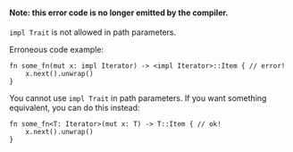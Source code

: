 #### Note: this error code is no longer emitted by the compiler.

`impl Trait` is not allowed in path parameters.

Erroneous code example:

```ignore (removed error code)
fn some_fn(mut x: impl Iterator) -> <impl Iterator>::Item { // error!
    x.next().unwrap()
}
```

You cannot use `impl Trait` in path parameters. If you want something
equivalent, you can do this instead:

```ignore (removed error code)
fn some_fn<T: Iterator>(mut x: T) -> T::Item { // ok!
    x.next().unwrap()
}
```
